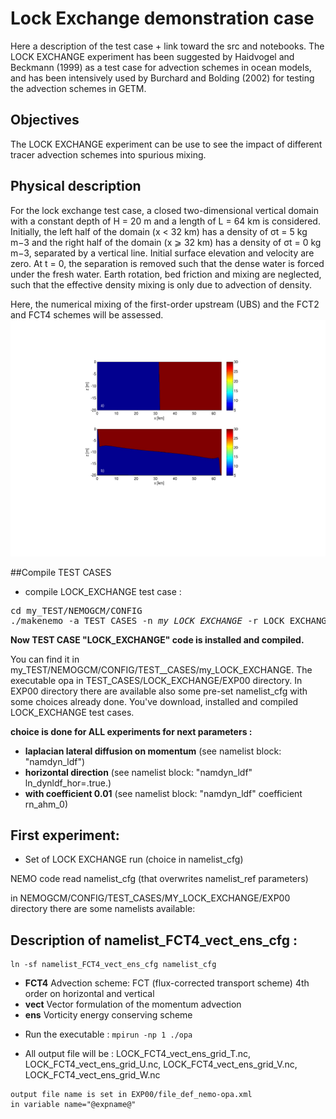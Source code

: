 # Lock Exchange demonstration case

Here a description of the test case + link toward the src and notebooks. 
The LOCK EXCHANGE experiment has been suggested by Haidvogel and Beckmann (1999) as a test case for advection schemes in ocean models, and has been intensively used by Burchard and Bolding (2002) for testing the advection schemes in GETM.

## Objectives

The LOCK EXCHANGE experiment can be use to see the impact of different tracer advection schemes into spurious mixing. 

## Physical description

For the lock exchange test case, a closed two-dimensional vertical domain with a constant depth of H = 20 m and a length of L = 64 km is considered. Initially, the left half of the domain (x < 32 km) has a density of σt = 5 kg m−3 and the right half of the domain (x ⩾ 32 km) has a density of σt = 0 kg m−3, separated by a vertical line.
Initial surface elevation and velocity are zero.
At t = 0, the separation is removed such that the dense water is forced under the fresh water.
Earth rotation, bed friction and mixing are neglected, such that the effective density mixing is only due to advection of density.

Here, the numerical mixing of the first-order upstream (UBS) and the FCT2 and FCT4 schemes will be assessed.
<img src="./figures/start-lock-exchange.001.jpeg">

##Compile TEST CASES 
 
* compile LOCK_EXCHANGE test case : 

<pre>
cd my_TEST/NEMOGCM/CONFIG
./makenemo -a TEST_CASES -n <i>my_LOCK_EXCHANGE</i> -r LOCK_EXCHANGE -m <i>your_arch_file</i>
</pre>

<b> Now TEST CASE "LOCK_EXCHANGE" code is installed and compiled. </b>

You can find it in my_TEST/NEMOGCM/CONFIG/TEST\__CASES/my\_LOCK\_EXCHANGE.
The executable opa in TEST\_CASES/LOCK\_EXCHANGE/EXP00 directory.
In EXP00 directory there are available also some pre-set namelist_cfg with some choices already done. 
You've download, installed and compiled LOCK\_EXCHANGE test cases.


<b> choice is done for ALL experiments for next parameters :</b>

- **laplacian lateral diffusion on momentum** (see namelist block: "namdyn_ldf")
- **horizontal direction** (see namelist block: "namdyn_ldf" ln_dynldf_hor=.true.)
- **with coefficient 0.01** (see namelist block: "namdyn_ldf" coefficient rn_ahm_0)

## First experiment:

* Set of LOCK EXCHANGE run (choice in namelist_cfg)

NEMO code read namelist\_cfg (that overwrites namelist_ref parameters)

in NEMOGCM/CONFIG/TEST_CASES/MY_LOCK_EXCHANGE/EXP00 directory there are some namelists available: 

## Description of namelist\_FCT4\_vect\_ens\_cfg :
```
ln -sf namelist_FCT4_vect_ens_cfg namelist_cfg
```
- **FCT4** Advection scheme: FCT (flux-corrected transport scheme) 4th order on horizontal and vertical
- **vect** Vector formulation of the momentum advection
- **ens** Vorticity energy conserving scheme

* Run the executable :
``` mpirun -np 1 ./opa ```

* All output file will be :  LOCK\_FCT4\_vect\_ens\_grid\_T.nc, LOCK\_FCT4\_vect\_ens\_grid\_U.nc, LOCK\_FCT4\_vect\_ens\_grid\_V.nc, LOCK\_FCT4\_vect\_ens\_grid\_W.nc

```
output file name is set in EXP00/file_def_nemo-opa.xml
in variable name="@expname@"
```